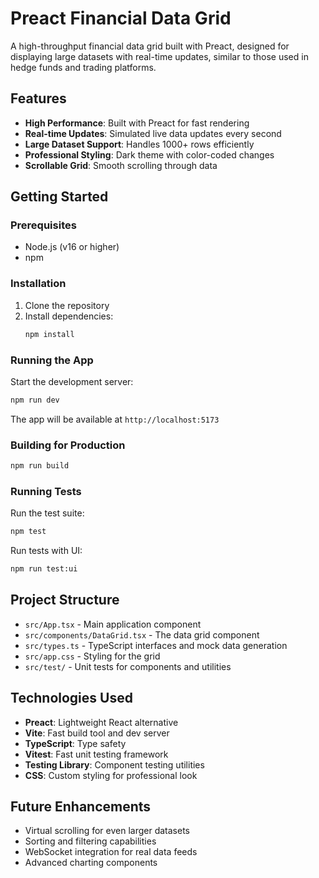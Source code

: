 # Preact Financial Data Grid

A high-throughput financial data grid built with Preact, designed for displaying large datasets with real-time updates, similar to those used in hedge funds and trading platforms.

## Features

- **High Performance**: Built with Preact for fast rendering
- **Real-time Updates**: Simulated live data updates every second
- **Large Dataset Support**: Handles 1000+ rows efficiently
- **Professional Styling**: Dark theme with color-coded changes
- **Scrollable Grid**: Smooth scrolling through data

## Getting Started

### Prerequisites

- Node.js (v16 or higher)
- npm

### Installation

1. Clone the repository
2. Install dependencies:
   ```bash
   npm install
   ```

### Running the App

Start the development server:
```bash
npm run dev
```

The app will be available at `http://localhost:5173`

### Building for Production

```bash
npm run build
```

### Running Tests

Run the test suite:

```bash
npm test
```

Run tests with UI:

```bash
npm run test:ui
```

## Project Structure

- `src/App.tsx` - Main application component
- `src/components/DataGrid.tsx` - The data grid component
- `src/types.ts` - TypeScript interfaces and mock data generation
- `src/app.css` - Styling for the grid
- `src/test/` - Unit tests for components and utilities

## Technologies Used

- **Preact**: Lightweight React alternative
- **Vite**: Fast build tool and dev server
- **TypeScript**: Type safety
- **Vitest**: Fast unit testing framework
- **Testing Library**: Component testing utilities
- **CSS**: Custom styling for professional look

## Future Enhancements

- Virtual scrolling for even larger datasets
- Sorting and filtering capabilities
- WebSocket integration for real data feeds
- Advanced charting components
